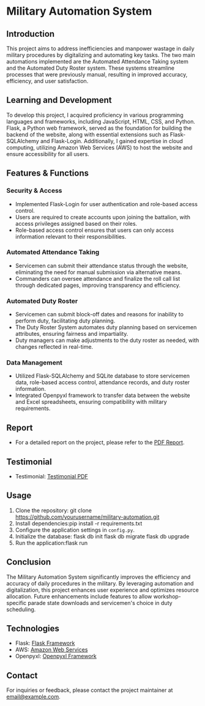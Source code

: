 # Military Automation System

## Introduction
This project aims to address inefficiencies and manpower wastage in daily military procedures by digitalizing and automating key tasks. The two main automations implemented are the Automated Attendance Taking system and the Automated Duty Roster system. These systems streamline processes that were previously manual, resulting in improved accuracy, efficiency, and user satisfaction.

## Learning and Development
To develop this project, I acquired proficiency in various programming languages and frameworks, including JavaScript, HTML, CSS, and Python. Flask, a Python web framework, served as the foundation for building the backend of the website, along with essential extensions such as Flask-SQLAlchemy and Flask-Login. Additionally, I gained expertise in cloud computing, utilizing Amazon Web Services (AWS) to host the website and ensure accessibility for all users.

## Features & Functions
### Security & Access
- Implemented Flask-Login for user authentication and role-based access control.
- Users are required to create accounts upon joining the battalion, with access privileges assigned based on their roles.
- Role-based access control ensures that users can only access information relevant to their responsibilities.

### Automated Attendance Taking
- Servicemen can submit their attendance status through the website, eliminating the need for manual submission via alternative means.
- Commanders can oversee attendance and finalize the roll call list through dedicated pages, improving transparency and efficiency.

### Automated Duty Roster
- Servicemen can submit block-off dates and reasons for inability to perform duty, facilitating duty planning.
- The Duty Roster System automates duty planning based on servicemen attributes, ensuring fairness and impartiality.
- Duty managers can make adjustments to the duty roster as needed, with changes reflected in real-time.

### Data Management
- Utilized Flask-SQLAlchemy and SQLite database to store servicemen data, role-based access control, attendance records, and duty roster information.
- Integrated Openpyxl framework to transfer data between the website and Excel spreadsheets, ensuring compatibility with military requirements.

## Report
- For a detailed report on the project, please refer to the [PDF Report](link-to-pdf-report-file.pdf).

## Testimonial
- Testimonial: [Testimonial PDF](link-to-testimonial-pdf-file.pdf)

## Usage
1. Clone the repository: git clone https://github.com/yourusername/military-automation.git
2. Install dependencies:pip install -r requirements.txt
3. Configure the application settings in `config.py`.
4. Initialize the database:
  flask db init
  flask db migrate
  flask db upgrade
5. Run the application:flask run

## Conclusion
The Military Automation System significantly improves the efficiency and accuracy of daily procedures in the military. By leveraging automation and digitalization, this project enhances user experience and optimizes resource allocation. Future enhancements include features to allow workshop-specific parade state downloads and servicemen's choice in duty scheduling.

## Technologies
- Flask: [Flask Framework](https://flask.palletsprojects.com/)
- AWS: [Amazon Web Services](https://aws.amazon.com/)
- Openpyxl: [Openpyxl Framework](https://openpyxl.readthedocs.io/en/stable/)

## Contact
For inquiries or feedback, please contact the project maintainer at [email@example.com](mailto:email@example.com).


